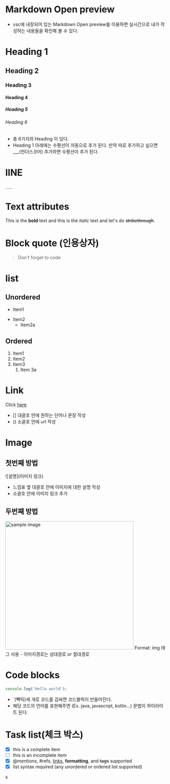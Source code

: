 # Markdown Open preview

-   vsc에 내장되어 있는 Markdown Open preview를 이용하면 실시간으로 내가 작성하는 내용들을 확인해 볼 수 있다.

<!-- Heading -->

# Heading 1

## Heading 2

### Heading 3

#### Heading 4

##### Heading 5

###### Heading 6

-   총 6가지의 Heading 이 있다.
-   Heading 1 아래에는 수평선이 자동으로 추가 된다. 만약 따로 추가하고 싶으면 \_\_\_(언더스코어) 추가하면 수평선이 추가 된다.

# lINE

```
___
```

# Text attributes

This is the **bold** text and this is the _italic_ text and let's do ~~strikethrough~~.

# Block quote (인용상자)

> Don't forget to code

# list

## Unordered

-   Item1

*   Item2
    -   Item2a

## Ordered

1. Item1
1. Item2
1. Item3
    1. Item 3a

# Link

Click [here](https://github.com/man0209/TIL)

-   [] 대괄호 안에 원하는 단어나 문장 작성
-   () 소괄호 안에 url 작성

# Image

## 첫번째 방법

![설명](이미지 링크)

-   느낌표 옆 대괄호 안에 이미지에 대한 설명 작성
-   소괄호 안에 이미지 링크 추가

## 두번째 방법

<a href="#"><img src="https://github.com/..각자절대경로../images/markdown_syntax.jpg" width="400px" alt="sample image"></a>
Format: img 태그 사용 - 이미지경로는 상대경로 or 절대경로

# Code blocks

```javascript
console.log('Hello world');
```

-   `(빽틱)세 개로 코드를 감싸면 코드블럭이 만들어진다.
-   해당 코드의 언어를 표현해주면 (Ex. java, javascript, kotlin...) 문법이 하이라이트 된다.

# Task list(체크 박스)

-   [x] this is a complete item
-   [ ] this is an incomplete item
-   [x] @mentions, #refs, [links](), **formatting**, and <del>tags</del> supported
-   [x] list syntax required (any unordered or ordered list supported)

s
